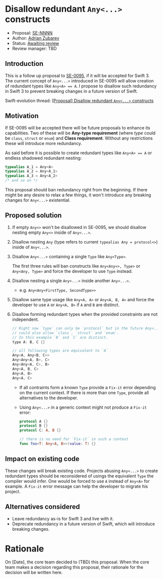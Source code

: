 # Disallow redundant `Any<...>` constructs

* Proposal: [SE-NNNN](https://github.com/apple/swift-evolution/blob/master/proposals/NNNN-name.md)
* Author: [Adrian Zubarev](https://github.com/DevAndArtist)
* Status: [Awaiting review](#rationale)
* Review manager: TBD

## Introduction

This is a follow up proposal to [SE-0095](https://github.com/apple/swift-evolution/blob/master/proposals/0095-any-as-existential.md), if it will be accepted for Swift 3. The current concept of `Any<...>` introduced in SE-0095 will allow creation of redundant types like `Any<A> == A`. I propose to disallow such redundancy in Swift 3 to prevent breaking changes in a future version of Swift.

Swift-evolution thread: [\[Proposal\] Disallow redundant `Any<...>` constructs]()

## Motivation

If SE-0095 will be accepted there will be future proposals to enhance its capabilities. Two of these will be **Any-type requirement** (where *type* could be `class`, `struct` or `enum`) and **Class requirement**. Without any restrictions these will introduce more redundancy. 

As said before it is possible to create redundant types like `Any<A> == A` or endless shadowed redundant nesting:

```swift
typealias A_1 = Any<A>
typealias A_2 = Any<A_1>
typealias A_3 = Any<A_2>
/* and so on */
```

This proposal should ban redundancy right from the beginning. If there might be any desire to relax a few things, it won't introduce any breaking changes for `Any<...>` existential.

## Proposed solution

1. If empty `Any<>` won't be disallowed in SE-0095, we should disallow nesting empty `Any<>` inside of `Any<...>`.

2. Disallow nesting `Any` (type refers to current `typealias Any = protocol<>`) inside of `Any<...>`.

3. Disallow `Any<...>` containing a single `Type` like `Any<Type>`.

	The first three rules will ban constructs like `Any<Any<>, Type>` or `Any<Any, Type>` and force the developer to use `Type` instead.

4. Disallow nesting a single `Any<...>` inside another `Any<...>`.
	* e.g. `Any<Any<FirstType, SecondType>>`

5. Disallow same type usage like `Any<A, A>` or `Any<A, B, A>` and force the developer to use `A` or `Any<A, B>` if `A` and `B` are distinct.

6. Disallow forming redundant types when the provided constraints are not independent.
	
	```swift
	// Right now `type` can only be `protocol` but in the future Any<...> 
	// could also allow `class`, `struct` and `enum`.
	// In this example `B` and `C` are distinct.
	type A: B, C {} 
	
	// all following types are equivalent to `A`
	Any<A, Any<B, C>>
	Any<Any<A, B>, C>
	Any<Any<A, C>, B>
	Any<A, B, C>
	Any<A, B>
	Any<A, C>
	```
	
	* If all contraints form a known `Type` provide a `Fix-it` error depending on the current context. If there is more than one `Type`, provide all alternatives to the developer.

	* Using `Any<...>` in a generic context might not produce a `Fix-it` error:

		```swift
		protocol A {}
		protocol B {}
		protocol C: A, B {}
		
		// there is no need for `Fix-it` in such a context
		func foo<T: Any<A, B>>(value: T) {}
		```

## Impact on existing code

These changes will break existing code. Projects abusing `Any<...>` to create redundant types should be reconsidered of usings the equivalent `Type` the compiler would infer. One would be forced to use `A` instead of `Any<A>` for example. A `Fix-it` error message can help the developer to migrate his project.

## Alternatives considered

* Leave redundancy as-is for Swift 3 and live with it.
* Deprecate redundancy in a future version of Swift, which will introduce breaking changes.

# Rationale

On [Date], the core team decided to (TBD) this proposal.
When the core team makes a decision regarding this proposal,
their rationale for the decision will be written here.
